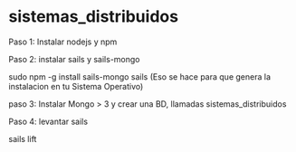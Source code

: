 # sistemas_distribuidos

Paso 1:
Instalar nodejs y npm

Paso 2:
instalar sails y sails-mongo

sudo npm -g install sails-mongo sails
 (Eso se hace para que genera la instalacion en tu Sistema Operativo)

paso 3:
Instalar Mongo > 3 y crear una BD, llamadas sistemas_distribuidos

Paso 4:
levantar sails

sails lift

